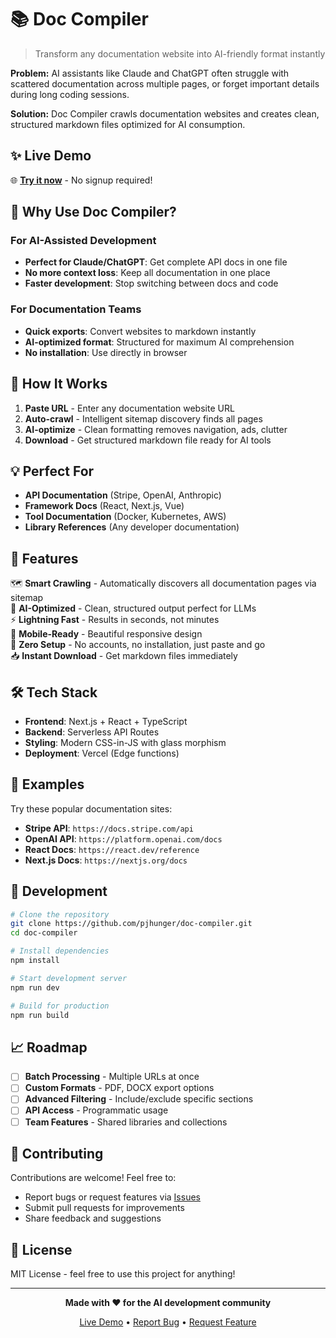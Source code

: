 # 📚 Doc Compiler

> Transform any documentation website into AI-friendly format instantly

**Problem:** AI assistants like Claude and ChatGPT often struggle with scattered documentation across multiple pages, or forget important details during long coding sessions.

**Solution:** Doc Compiler crawls documentation websites and creates clean, structured markdown files optimized for AI consumption.

## ✨ Live Demo

🌐 **[Try it now](https://doc-compiler.vercel.app)** - No signup required!

## 🎯 Why Use Doc Compiler?

### For AI-Assisted Development
- **Perfect for Claude/ChatGPT**: Get complete API docs in one file
- **No more context loss**: Keep all documentation in one place
- **Faster development**: Stop switching between docs and code

### For Documentation Teams
- **Quick exports**: Convert websites to markdown instantly
- **AI-optimized format**: Structured for maximum AI comprehension
- **No installation**: Use directly in browser

## 🚀 How It Works

1. **Paste URL** - Enter any documentation website URL
2. **Auto-crawl** - Intelligent sitemap discovery finds all pages
3. **AI-optimize** - Clean formatting removes navigation, ads, clutter
4. **Download** - Get structured markdown file ready for AI tools

## 💡 Perfect For

- **API Documentation** (Stripe, OpenAI, Anthropic)
- **Framework Docs** (React, Next.js, Vue)
- **Tool Documentation** (Docker, Kubernetes, AWS)
- **Library References** (Any developer documentation)

## 🎨 Features

🗺️ **Smart Crawling** - Automatically discovers all documentation pages via sitemap  
🤖 **AI-Optimized** - Clean, structured output perfect for LLMs  
⚡ **Lightning Fast** - Results in seconds, not minutes  
📱 **Mobile-Ready** - Beautiful responsive design  
🎯 **Zero Setup** - No accounts, no installation, just paste and go  
📥 **Instant Download** - Get markdown files immediately  

## 🛠️ Tech Stack

- **Frontend**: Next.js + React + TypeScript
- **Backend**: Serverless API Routes
- **Styling**: Modern CSS-in-JS with glass morphism
- **Deployment**: Vercel (Edge functions)

## 🎪 Examples

Try these popular documentation sites:

- **Stripe API**: `https://docs.stripe.com/api`
- **OpenAI API**: `https://platform.openai.com/docs`
- **React Docs**: `https://react.dev/reference`
- **Next.js Docs**: `https://nextjs.org/docs`

## 🚀 Development

```bash
# Clone the repository
git clone https://github.com/pjhunger/doc-compiler.git
cd doc-compiler

# Install dependencies
npm install

# Start development server
npm run dev

# Build for production
npm run build
```

## 📈 Roadmap

- [ ] **Batch Processing** - Multiple URLs at once
- [ ] **Custom Formats** - PDF, DOCX export options
- [ ] **Advanced Filtering** - Include/exclude specific sections
- [ ] **API Access** - Programmatic usage
- [ ] **Team Features** - Shared libraries and collections

## 🤝 Contributing

Contributions are welcome! Feel free to:

- Report bugs or request features via [Issues](https://github.com/pjhunger/doc-compiler/issues)
- Submit pull requests for improvements
- Share feedback and suggestions

## 📄 License

MIT License - feel free to use this project for anything!

---

<div align="center">

**Made with ❤️ for the AI development community**

[Live Demo](https://doc-compiler.vercel.app) • [Report Bug](https://github.com/pjhunger/doc-compiler/issues) • [Request Feature](https://github.com/pjhunger/doc-compiler/issues)

</div>

